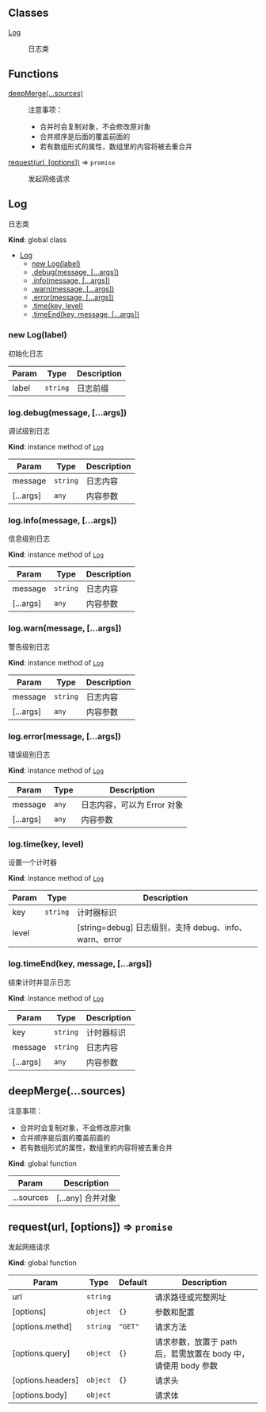 ## Classes

<dl>
<dt><a href="#Log">Log</a></dt>
<dd><p>日志类</p>
</dd>
</dl>

## Functions

<dl>
<dt><a href="#deepMerge">deepMerge(...sources)</a></dt>
<dd><p>注意事项：</p>
<ul>
<li>合并时会复制对象，不会修改原对象</li>
<li>合并顺序是后面的覆盖前面的</li>
<li>若有数组形式的属性，数组里的内容将被去重合并</li>
</ul>
</dd>
<dt><a href="#request">request(url, [options])</a> ⇒ <code>promise</code></dt>
<dd><p>发起网络请求</p>
</dd>
</dl>

<a name="Log"></a>

## Log
日志类

**Kind**: global class  

* [Log](#Log)
    * [new Log(label)](#new_Log_new)
    * [.debug(message, [...args])](#Log+debug)
    * [.info(message, [...args])](#Log+info)
    * [.warn(message, [...args])](#Log+warn)
    * [.error(message, [...args])](#Log+error)
    * [.time(key, level)](#Log+time)
    * [.timeEnd(key, message, [...args])](#Log+timeEnd)

<a name="new_Log_new"></a>

### new Log(label)
初始化日志


| Param | Type | Description |
| --- | --- | --- |
| label | <code>string</code> | 日志前缀 |

<a name="Log+debug"></a>

### log.debug(message, [...args])
调试级别日志

**Kind**: instance method of [<code>Log</code>](#Log)  

| Param | Type | Description |
| --- | --- | --- |
| message | <code>string</code> | 日志内容 |
| [...args] | <code>any</code> | 内容参数 |

<a name="Log+info"></a>

### log.info(message, [...args])
信息级别日志

**Kind**: instance method of [<code>Log</code>](#Log)  

| Param | Type | Description |
| --- | --- | --- |
| message | <code>string</code> | 日志内容 |
| [...args] | <code>any</code> | 内容参数 |

<a name="Log+warn"></a>

### log.warn(message, [...args])
警告级别日志

**Kind**: instance method of [<code>Log</code>](#Log)  

| Param | Type | Description |
| --- | --- | --- |
| message | <code>string</code> | 日志内容 |
| [...args] | <code>any</code> | 内容参数 |

<a name="Log+error"></a>

### log.error(message, [...args])
错误级别日志

**Kind**: instance method of [<code>Log</code>](#Log)  

| Param | Type | Description |
| --- | --- | --- |
| message | <code>any</code> | 日志内容，可以为 Error 对象 |
| [...args] | <code>any</code> | 内容参数 |

<a name="Log+time"></a>

### log.time(key, level)
设置一个计时器

**Kind**: instance method of [<code>Log</code>](#Log)  

| Param | Type | Description |
| --- | --- | --- |
| key | <code>string</code> | 计时器标识 |
| level |  | [string=debug] 日志级别，支持 debug、info、warn、error |

<a name="Log+timeEnd"></a>

### log.timeEnd(key, message, [...args])
结束计时并显示日志

**Kind**: instance method of [<code>Log</code>](#Log)  

| Param | Type | Description |
| --- | --- | --- |
| key | <code>string</code> | 计时器标识 |
| message | <code>string</code> | 日志内容 |
| [...args] | <code>any</code> | 内容参数 |

<a name="deepMerge"></a>

## deepMerge(...sources)
注意事项：
* 合并时会复制对象，不会修改原对象
* 合并顺序是后面的覆盖前面的
* 若有数组形式的属性，数组里的内容将被去重合并

**Kind**: global function  

| Param | Description |
| --- | --- |
| ...sources | [...any] 合并对象 |

<a name="request"></a>

## request(url, [options]) ⇒ <code>promise</code>
发起网络请求

**Kind**: global function  

| Param | Type | Default | Description |
| --- | --- | --- | --- |
| url | <code>string</code> |  | 请求路径或完整网址 |
| [options] | <code>object</code> | <code>{}</code> | 参数和配置 |
| [options.methd] | <code>string</code> | <code>&quot;GET&quot;</code> | 请求方法 |
| [options.query] | <code>object</code> | <code>{}</code> | 请求参数，放置于 path 后，若需放置在 body 中，请使用 body 参数 |
| [options.headers] | <code>object</code> | <code>{}</code> | 请求头 |
| [options.body] | <code>object</code> |  | 请求体 |

